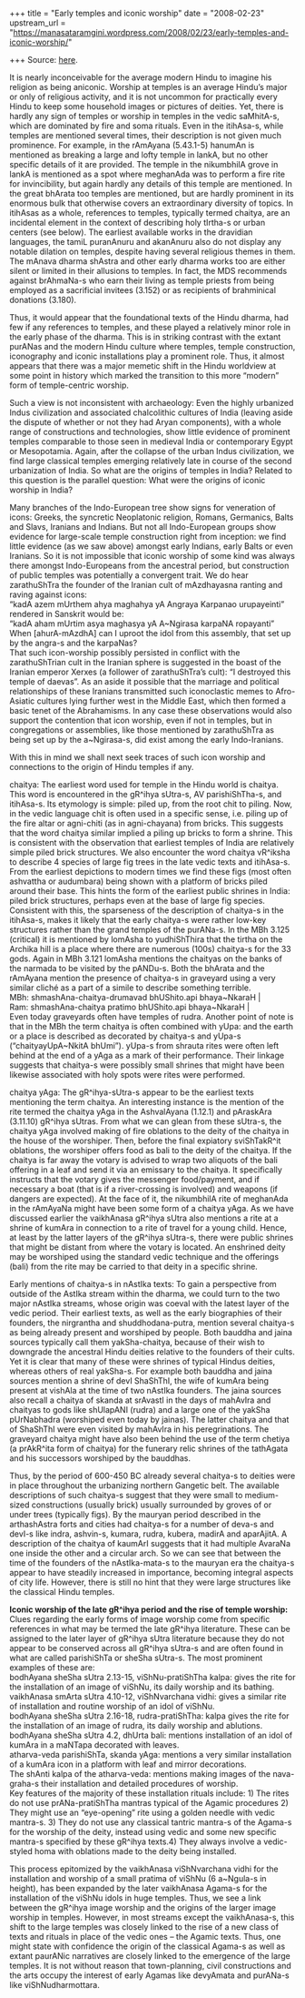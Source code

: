 +++
title = "Early temples and iconic worship"
date = "2008-02-23"
upstream_url = "https://manasataramgini.wordpress.com/2008/02/23/early-temples-and-iconic-worship/"

+++
Source: [here](https://manasataramgini.wordpress.com/2008/02/23/early-temples-and-iconic-worship/).

It is nearly inconceivable for the average modern Hindu to imagine his religion as being aniconic. Worship at temples is an average Hindu’s major or only of religious activity, and it is not uncommon for practically every Hindu to keep some household images or pictures of deities. Yet, there is hardly any sign of temples or worship in temples in the vedic saMhitA-s, which are dominated by fire and soma rituals. Even in the itihAsa-s, while temples are mentioned several times, their description is not given much prominence. For example, in the rAmAyana
(5.43.1-5) hanumAn is mentioned as breaking a large and lofty temple in
lankA, but no other specific details of it are provided. The temple in the nikumbhilA grove in lankA is mentioned as a spot where meghanAda was to perform a fire rite for invincibility, but again hardly any details of this temple are mentioned. In the great bhArata too temples are mentioned, but are hardly prominent in its enormous bulk that otherwise covers an extraordinary diversity of topics. In itihAsas as a whole, references to temples, typically termed chaitya, are an incidental element in the context of describing holy tIrtha-s or urban centers (see below). The earliest available works in the dravidian languages, the tamiL puranAnuru and akanAnuru also do not display any notable dilation on temples, despite having several religious themes in them. The mAnava dharma shAstra and other early dharma works too are either silent or limited in their allusions to temples. In fact, the MDS recommends against brAhmaNa-s who earn their living as temple priests from being employed as a sacrificial invitees (3.152) or as recipients of brahminical donations (3.180).

Thus, it would appear that the foundational texts of the Hindu dharma, had few if any references to temples, and these played a relatively minor role in the early phase of the dharma. This is in striking contrast with the extant purANas and the modern Hindu culture where temples, temple construction, iconography and iconic installations play a prominent role. Thus, it almost appears that there was a major memetic shift in the Hindu worldview at some point in history which marked the transition to this more “modern” form of temple-centric worship.

Such a view is not inconsistent with archaeology: Even the highly urbanized Indus civilization and associated chalcolithic cultures of India (leaving aside the dispute of whether or not they had Aryan components), with a whole range of constructions and technologies, show little evidence of prominent temples comparable to those seen in medieval India or contemporary Egypt or Mesopotamia. Again, after the collapse of the urban Indus civilization, we find large classical temples emerging relatively late in course of the second urbanization of India. So what are the origins of temples in India? Related to this question is the parallel question: What were the origins of iconic worship in India?

Many branches of the Indo-European tree show signs for veneration of icons: Greeks, the syncretic Neoplatonic religion, Romans, Germanics, Balts and Slavs, Iranians and Indians. But not all Indo-European groups show evidence for large-scale temple construction right from inception: we find little evidence (as we saw above) amongst early Indians, early Balts or even Iranians. So it is not impossible that iconic worship of some kind was always there amongst Indo-Europeans from the ancestral period, but construction of public temples was potentially a convergent trait. We do hear zarathuShTra the founder of the Iranian cult of mAzdhayasna ranting and raving against icons:  
“kadA azem mUrthem ahya maghahya yA Angraya Karpanao urupayeinti”  
rendered in Sanskrit would be:  
“kadA aham mUrtim asya maghasya yA A\~Ngirasa karpaNA ropayanti”  
When \[ahurA-mAzdhA\] can I uproot the idol from this assembly, that set up by the angra-s and the karpaNas?  
That such icon-worship possibly persisted in conflict with the zarathuShTrian cult in the Iranian sphere is suggested in the boast of the Iranian emperor Xerxes (a follower of zarathuShTra’s cult): “I destroyed this temple of daevas”. As an aside it possible that the marriage and political relationships of these Iranians transmitted such iconoclastic memes to Afro-Asiatic cultures lying further west in the Middle East, which then formed a basic tenet of the Abrahamisms. In any case these observations would also support the contention that icon worship, even if not in temples, but in congregations or assemblies, like those mentioned by zarathuShTra as being set up by the a\~Ngirasa-s, did exist among the early Indo-Iranians.

With this in mind we shall next seek traces of such icon worship and connections to the origin of Hindu temples if any.

chaitya: The earliest word used for temple in the Hindu world is chaitya. This word is encountered in the gR^ihya sUtra-s, AV parishiShTha-s, and itihAsa-s. Its etymology is simple: piled up, from the root chit to piling. Now, in the vedic language chit is often used in a specific sense, i.e. piling up of the fire altar or agni-chiti (as in agni-chayana) from bricks. This suggests that the word chaitya similar implied a piling up bricks to form a shrine. This is consistent with the observation that earliest temples of India are relatively simple piled brick structures. We also encounter the word chaitya vR^iksha to describe 4 species of large fig trees in the late vedic texts and itihAsa-s. From the earliest depictions to modern times we find these figs (most often ashvattha or audumbara) being shown with a platform of bricks piled around their base. This hints the form of the earliest public shrines in India: piled brick structures, perhaps even at the base of large fig species. Consistent with this, the sparseness of the description of chaitya-s in the itihAsa-s, makes it likely that the early chaitya-s were rather low-key structures rather than the grand temples of the purANa-s. In the MBh 3.125 (critical) it is mentioned by lomAsha to yudhiShThira that the tirtha on the Archika hill is a place where there are numerous (100s) chaitya-s for the 33 gods. Again in MBh 3.121 lomAsha mentions the chaityas on the banks of the narmada to be visited by the pANDu-s. Both the bhArata and the rAmAyana mention the presence of chaitya-s in graveyard using a very similar cliché as a part of a simile to describe something terrible.  
MBh: shmashAna-chaitya-drumavad bhUShito.api bhaya\~NkaraH \|  
Ram: shmashAna-chaitya pratimo bhUShito.api bhaya\~NkaraH \|  
Even today graveyards often have temples of rudra. Another point of note is that in the MBh the term chaitya is often combined with yUpa: and the earth or a place is described as decorated by chaitya-s and yUpa-s
(“chaityayUpA\~NkitA bhUmi”). yUpa-s from shrauta rites were often left
behind at the end of a yAga as a mark of their performance. Their linkage suggests that chaitya-s were possibly small shrines that might have been likewise associated with holy spots were rites were performed.

chaitya yAga: The gR^ihya-sUtra-s appear to be the earliest texts mentioning the term chaitya. An interesting instance is the mention of the rite termed the chaitya yAga in the AshvalAyana (1.12.1) and pAraskAra (3.11.10) gR^ihya sUtras. From what we can glean from these sUtra-s, the chaitya yAga involved making of fire oblations to the deity of the chaitya in the house of the worshiper. Then, before the final expiatory sviShTakR^it oblations, the worshiper offers food as bali to the deity of the chaitya. If the chaitya is far away the votary is advised to wrap two aliquots of the bali offering in a leaf and send it via an emissary to the chaitya. It specifically instructs that the votary gives the messenger food/payment, and if necessary a boat (that is if a river-crossing is involved) and weapons (if dangers are expected). At the face of it, the nikumbhilA rite of meghanAda in the rAmAyaNa might have been some form of a chaitya yAga. As we have discussed earlier the vaikhAnasa gR^ihya sUtra also mentions a rite at a shrine of kumAra in connection to a rite of travel for a young child. Hence, at least by the latter layers of the gR^ihya sUtra-s, there were public shrines that might be distant from where the votary is located. An enshrined deity may be worshiped using the standard vedic technique and the offerings (bali) from the rite may be carried to that deity in a specific shrine.

Early mentions of chaitya-s in nAstIka texts: To gain a perspective from outside of the AstIka stream within the dharma, we could turn to the two major nAstIka streams, whose origin was coeval with the latest layer of the vedic period. Their earliest texts, as well as the early biographies of their founders, the nirgrantha and shuddhodana-putra, mention several chaitya-s as being already present and worshiped by people. Both bauddha and jaina sources typically call them yakSha-chaitya, because of their wish to downgrade the ancestral Hindu deities relative to the founders of their cults. Yet it is clear that many of these were shrines of typical Hindus deities, whereas others of real yakSha-s. For example both bauddha and jaina sources mention a shrine of devI ShaShThI, the wife of kumAra being present at vishAla at the time of two nAstIka founders. The jaina sources also recall a chaitya of skanda at srAvastI in the days of mahAvIra and chaityas to gods like shUlapANI (rudra) and a large one of the yakSha pUrNabhadra (worshiped even today by jainas). The latter chaitya and that of ShaShThI were even visited by mahAvIra in his peregrinations. The graveyard chaitya might have also been behind the use of the term chetiya (a prAkR^ita form of chaitya) for the funerary relic shrines of the tathAgata and his successors worshiped by the bauddhas.

Thus, by the period of 600-450 BC already several chaitya-s to deities were in place throughout the urbanizing northern Gangetic belt. The available descriptions of such chaitya-s suggest that they were small to medium-sized constructions (usually brick) usually surrounded by groves of or under trees (typically figs). By the mauryan period described in the arthashAstra forts and cities had chaitya-s for a number of deva-s and devI-s like indra, ashvin-s, kumara, rudra, kubera, madirA and aparAjitA. A description of the chaitya of kaumArI suggests that it had multiple AvaraNa one inside the other and a circular arch. So we can see that between the time of the founders of the nAstIka-mata-s to the mauryan era the chaitya-s appear to have steadily increased in importance, becoming integral aspects of city life. However, there is still no hint that they were large structures like the classical Hindu temples.

**Iconic worship of the late gR^ihya period and the rise of temple worship:** Clues regarding the early forms of image worship come from specific references in what may be termed the late gR^ihya literature. These can be assigned to the later layer of gR^ihya sUtra literature because they do not appear to be conserved across all gR^ihya sUtra-s and are often found in what are called parishiShTa or sheSha sUtra-s. The most prominent examples of these are:  
bodhAyana sheSha sUtra 2.13-15, viShNu-pratiShTha kalpa: gives the rite for the installation of an image of viShNu, its daily worship and its bathing.  
vaikhAnasa smArta sUtra 4.10-12, viShNvarchana vidhi: gives a similar rite of installation and routine worship of an idol of viShNu.  
bodhAyana sheSha sUtra 2.16-18, rudra-pratiShTha: kalpa gives the rite for the installation of an image of rudra, its daily worship and ablutions.  
bodhAyana sheSha sUtra 4.2, dhUrta bali: mentions installation of an idol of kumAra in a maNTapa decorated with leaves.  
atharva-veda parishiShTa, skanda yAga: mentions a very similar installation of a kumAra icon in a platform with leaf and mirror decorations.  
The shAnti kalpa of the atharva-veda: mentions making images of the nava-graha-s their installation and detailed procedures of worship.  
Key features of the majority of these installation rituals include: 1) The rites do not use prANa-pratiShTha mantras typical of the Agamic procedures 2) They might use an “eye-opening” rite using a golden needle with vedic mantra-s. 3) They do not use any classical tantric mantra-s of the Agama-s for the worship of the deity, instead using vedic and some new specific mantra-s specified by these gR^ihya texts.4) They always involve a vedic-styled homa with oblations made to the deity being installed.

This process epitomized by the vaikhAnasa viShNvarchana vidhi for the installation and worship of a small pratima of viShNu (6 a\~Ngula-s in height), has been expanded by the later vaikhAnasa Agama-s for the installation of the viShNu idols in huge temples. Thus, we see a link between the gR^ihya image worship and the origins of the larger image worship in temples. However, in most streams except the vaikhAnasa-s, this shift to the large temples was closely linked to the rise of a new class of texts and rituals in place of the vedic ones – the Agamic texts. Thus, one might state with confidence the origin of the classical Agama-s as well as extant paurANic narratives are closely linked to the emergence of the large temples. It is not without reason that town-planning, civil constructions and the arts occupy the interest of early Agamas like devyAmata and purANa-s like viShNudharmottara.

